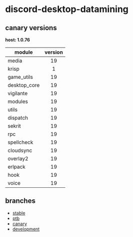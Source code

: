# discord-desktop-datamining

## canary versions

**host: 1.0.76**

| module | version |
| ------ | :-----: |
| media | 19 |
| krisp | 1 |
| game_utils | 19 |
| desktop_core | 19 |
| vigilante | 19 |
| modules | 19 |
| utils | 19 |
| dispatch | 19 |
| sekrit | 19 |
| rpc | 19 |
| spellcheck | 19 |
| cloudsync | 19 |
| overlay2 | 19 |
| erlpack | 19 |
| hook | 19 |
| voice | 19 |

## branches

- [stable](https://github.com/OpenAsar/discord-desktop-datamining/tree/stable)
- [ptb](https://github.com/OpenAsar/discord-desktop-datamining/tree/ptb)
- [canary](https://github.com/OpenAsar/discord-desktop-datamining/tree/canary)
- [development](https://github.com/OpenAsar/discord-desktop-datamining/tree/development)
